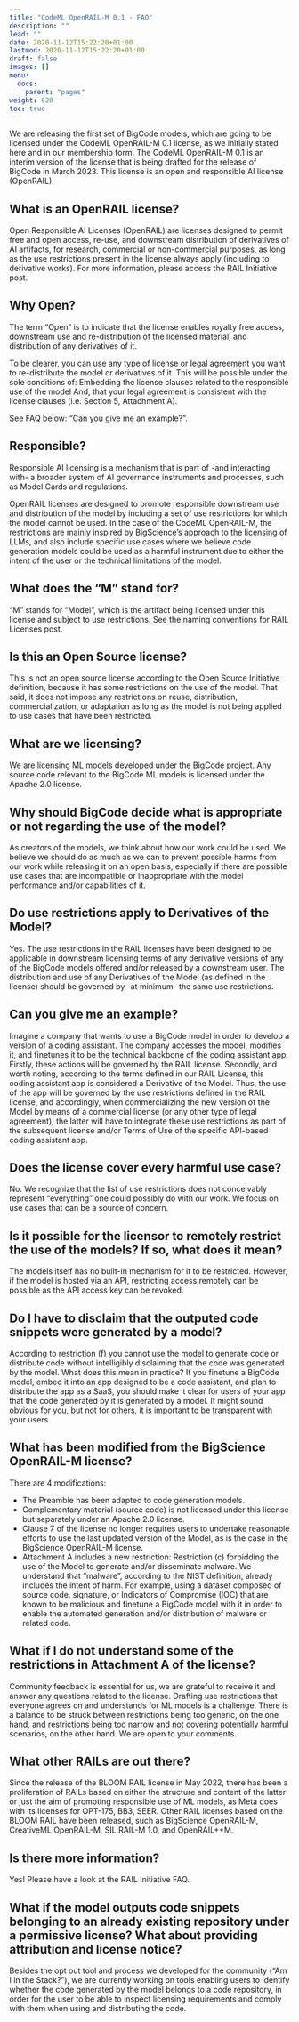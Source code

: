 ```yaml
---
title: "CodeML OpenRAIL-M 0.1 - FAQ"
description: ""
lead: ""
date: 2020-11-12T15:22:20+01:00
lastmod: 2020-11-12T15:22:20+01:00
draft: false
images: []
menu: 
  docs:
    parent: "pages"
weight: 620
toc: true
---
```


We are releasing the first set of BigCode models, which are going to be licensed under the CodeML OpenRAIL-M 0.1 license, as we initially stated here and in our membership form. The CodeML OpenRAIL-M 0.1 is an interim version of the license that is being drafted for the release of BigCode in March 2023. This license is an open and responsible AI license (OpenRAIL). 

## What is an OpenRAIL license?
Open Responsible AI Licenses (OpenRAIL) are licenses designed to permit free and open access, re-use, and downstream distribution of derivatives of AI artifacts, for research, commercial or non-commercial purposes, as long as the use restrictions present in the license always apply (including to derivative works). For more information, please access the RAIL Initiative post.

## Why Open?
The term “Open” is to indicate that the license enables royalty free access, downstream use and re-distribution of the licensed material, and distribution of any derivatives of it.

To be clearer, you can use any type of license or legal agreement you want to re-distribute the model or derivatives of it. This will be possible under the sole conditions of:
Embedding the license clauses related to the responsible use of the model 
And, that your legal agreement is consistent with the license clauses (i.e. Section 5, Attachment A).

See FAQ below: “Can you give me an example?”.

## Responsible?
Responsible AI licensing is a mechanism that is part of -and interacting with- a broader system of AI governance instruments and processes, such as Model Cards and regulations.

OpenRAIL licenses are designed to promote responsible downstream use and distribution of the model by including a set of use restrictions for which the model cannot be used. In the case of the CodeML OpenRAIL-M, the restrictions are mainly inspired by BigScience’s approach to the licensing of LLMs, and also include specific use cases where we believe code generation models could be used as a harmful instrument due to either the intent of the user or the technical limitations of the model.

## What does the “M” stand for?
“M” stands for “Model”, which is the artifact being licensed under this license and subject to use restrictions. See the naming conventions for RAIL Licenses post.

## Is this an Open Source license?
This is not an open source license according to the Open Source Initiative definition, because it has some restrictions on the use of the model. That said, it does not impose any restrictions on reuse, distribution, commercialization, or adaptation as long as the model is not being applied to use cases that have been restricted.

## What are we licensing?
We are licensing ML models developed under the BigCode project. Any source code relevant to the BigCode ML models is licensed under the Apache 2.0 license.

## Why should BigCode decide what is appropriate or not regarding the use of the model?
As creators of the models, we think about how our work could be used. We believe we should do as much as we can to prevent possible harms from our work while releasing it on an open basis, especially if there are possible use cases that are incompatible or inappropriate with the model performance and/or capabilities of it.

## Do use restrictions apply to Derivatives of the Model? 
Yes. The use restrictions in the RAIL licenses have been designed to be applicable in downstream licensing terms of any derivative versions of any of the BigCode models offered and/or released by a downstream user. The distribution and use of any Derivatives of the Model (as defined in the license) should be governed by -at minimum- the same use restrictions.

## Can you give me an example? 
Imagine a company that wants to use a BigCode model in order to develop a version of a coding assistant. The company accesses the model, modifies it, and finetunes it to be the technical backbone of the coding assistant app. Firstly, these actions will be governed by the RAIL license. Secondly, and worth noting, according to the terms defined in our RAIL License, this coding assistant app is considered a Derivative of the Model. Thus, the use of the app will be governed by the use restrictions defined in the RAIL license, and accordingly, when commercializing the new version of the Model by means of a commercial license (or any other type of legal agreement), the latter will have to integrate these use restrictions as part of the subsequent license and/or Terms of Use of the specific API-based coding assistant app.

## Does the license cover every harmful use case? 
No. We recognize that the list of use restrictions does not conceivably represent “everything” one could possibly do with our work. We focus on use cases that can be a source of concern.

## Is it possible for the licensor to remotely restrict the use of the models? If so, what does it mean? 
The models itself has no built-in mechanism for it to be restricted. However, if the model is hosted via an API, restricting access remotely can be possible as the API access key can be revoked.

## Do I have to disclaim that the outputed code snippets were generated by a model?
According to restriction (f) you cannot use the model to generate code or distribute code without intelligibly disclaiming that the code was generated by the model. What does this mean in practice? If you finetune a BigCode model, embed it into an app designed to be a code assistant, and plan to distribute the app as a SaaS, you should make it clear for users of your app that the code generated by it is generated by a model. It might sound obvious for you, but not for others, it is important to be transparent with your users. 

## What has been modified from the BigScience OpenRAIL-M license?
There are 4 modifications:

- The Preamble has been adapted to code generation models.
- Complementary material (source code) is not licensed under this license but separately under an Apache 2.0 license.
- Clause 7 of the license no longer requires users to undertake reasonable efforts to use the last updated version of the Model, as is the case in the BigScience OpenRAIL-M license. 
- Attachment A includes a new restriction: Restriction (c) forbidding the use of the Model to generate and/or disseminate malware. We understand that “malware”, according to the NIST definition, already includes the intent of harm. For example, using a dataset composed of  source code, signature, or Indicators of Compromise (IOC) that are known to be malicious and finetune a BigCode model with it in order to enable the automated generation and/or distribution of malware or related code.

## What if I do not understand some of the restrictions in Attachment A of the license?
Community feedback is essential for us, we are grateful to receive it and answer any questions related to the license. Drafting use restrictions that everyone agrees on and understands for ML models is a challenge. There is a balance to be struck between restrictions being too generic, on the one hand, and restrictions being too narrow and not covering potentially harmful scenarios, on the other hand. We are open to your comments.

## What other RAILs are out there?
Since the release of the BLOOM RAIL license in May 2022, there has been a proliferation of RAILs based on either the structure and content of the latter or just the aim of promoting responsible use of ML models, as Meta does with its licenses for OPT-175, BB3, SEER. Other RAIL licenses based on the BLOOM RAIL have been released, such as BigScience OpenRAIL-M, CreativeML OpenRAIL-M, SIL RAIL-M 1.0, and OpenRAIL++M. 

## Is there more information?
Yes! Please have a look at the RAIL Initiative FAQ.

## What if the model outputs code snippets belonging to an already existing repository under a permissive license? What about providing attribution and license notice?

Besides the opt out tool and process we developed for the community (“Am I in the Stack?”), we are currently working on tools enabling users to identify whether the code generated by the model belongs to a code repository, in order for the user to be able to inspect licensing requirements and comply with them when using and distributing the code.



